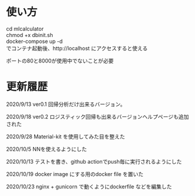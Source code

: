 # 使い方
cd mlcalculator  
chmod +x dbinit.sh  
docker-compose up -d  
でコンテナ起動後、http://localhost にアクセスすると使える  

ポートの80と8000が使用中でないことが必要

# 更新履歴
2020/9/13 ver0.1 回帰分析だけ出来るバージョン。

2020/9/18 ver0.2 ロジスティック回帰も出来るバージョンヘルプページも追加された

2020/9/28 Material-kit を使用してみた目を整えた

2020/10/5 NNを使えるようにした

2020/10/13 テストを書き、github actionでpush毎に実行されるようにした

2020/10/19 docker image にする用のdocker file を置いた

2020/10/23 nginx + gunicorn で動くようにdockerfile などを編集した
